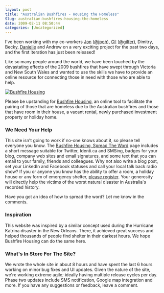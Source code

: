 ```yaml
---
layout: post
title: "Australian Bushfires - Housing the Homeless"
Slug: australian-bushfires-housing-the-homeless
date: 2009-02-11 08:50:44
categories: [Uncategorized]
---
```

I've been working with my co-workers [Jon](http://www.jonathanpoh.com/) ([@jpoh](http://twitter.com/jpoh/)), [Gil](http://flamingmongrel.net/) ([@gilfer](http://twitter.com/gilfer/)), Dimitry, Becky, [Danielle](http://www.dandabelle.com/) and Andrew on a very exciting project for the past two days, and the first iteration has just been released!

Like so many people around the world, we have been touched by the devastating effects of the 2009 bushfires that have swept through Victoria and New South Wales and wanted to use the skills we have to provide an online resource for connecting those in need with those who are able to help.

[![](https://bendechrai.com/wp-content/uploads/2009/02/badge_425_50.gif "Bushfire Housing")](http://bushfirehousing.org/)

Please be upstanding for [Bushfire Housing](http://bushfirehousing.org/), an online tool to facilitate the pairing of those that are homeless due to the Australian bushfires and those that have room in their house, a vacant rental, newly purchased investment property or holiday home.

### We Need Your Help

This site isn't going to work if no-one knows about it, so please tell everyone you know. The [Bushfire Housing, Spread The Word](http://bushfirehousing.org/spread/) page includes a short message suitable for Twitter, Identi.ca and SMSing, badges for your blog, company web sites and email signatures, and some text that you can email to your family, friends and colleagues. Why not also write a blog post, set your LinkedIn and Facebook statuses and call your local talk back radio show? If you or anyone you know has the ability to offer a room, a holiday house or any form of emergency shelter, [please register](http://bushfirehousing.org/register/). Your generosity will directly help the victims of the worst natural disaster in Australia's recorded history.

Have you got an idea of how to spread the word? Let me know in the comments.

### Inspiration

This website was inspired by a similar concept used during the Hurricane Katrina disaster in the New Orleans. There, it achieved great success and helped thousands of people find shelter in their darkest hours. We hope Bushfire Housing can do the same here.
### What's In Store For The Site?

We wrote the whole site in about 8 hours and have spent the last 6 hours working on minor bug fixes and UI updates. Given the nature of the site, we're working extreme agile; ideally having multiple release cycles per day. Phase two updates include SMS notification, Google map integration and more. If you have any suggestions or feedback, leave a comment.
